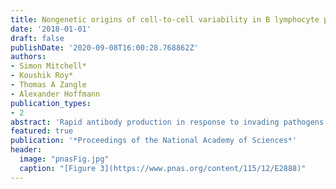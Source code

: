 ```yaml
---
title: Nongenetic origins of cell-to-cell variability in B lymphocyte proliferation
date: '2018-01-01'
draft: false
publishDate: '2020-09-08T16:00:28.768862Z'
authors:
- Simon Mitchell*
- Koushik Roy*
- Thomas A Zangle
- Alexander Hoffmann
publication_types:
- 2
abstract: 'Rapid antibody production in response to invading pathogens requires the dramatic expansion of pathogen-derived antigen-specific B lymphocyte populations. Whether B cell population dynamics are based on stochastic competition between competing cell fates, as in the development of competence by the bacterium Bacillus subtilis, or on deterministic cell fate decisions that execute a predictable program, as during the development of the worm Caenorhabditis elegans, remains unclear. Here, we developed long-term live-cell microscopy of B cell population expansion and multiscale mechanistic computational modeling to characterize the role of molecular noise in determining phenotype heterogeneity. We show that the cell lineage trees underlying B cell population dynamics are mediated by a largely predictable decision-making process where the heterogeneity of cell proliferation and death decisions at any given timepoint largely derives from nongenetic heterogeneity in the founder cells. This means that contrary to previous models, only a minority of genetically identical founder cells contribute the majority to the population response. We computationally predict and experimentally confirm nongenetic molecular determinants that are predictive of founder cells’ proliferative capacity. While founder cell heterogeneity may arise from different exposure histories, we show that it may also be due to the gradual accumulation of small amounts of intrinsic noise during the lineage differentiation process of hematopoietic stem cells to mature B cells. Our finding of the largely deterministic nature of B lymphocyte responses may provide opportunities for diagnostic and therapeutic development.'
featured: true
publication: '*Proceedings of the National Academy of Sciences*'
header:
  image: "pnasFig.jpg"
  caption: "[Figure 3](https://www.pnas.org/content/115/12/E2888)"
---
```


